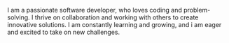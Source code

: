 I am a passionate software developer,  who loves coding and problem-solving. I thrive on collaboration and working with others to create innovative solutions. I am  constantly learning and growing, and i am eager and excited to take on new challenges.
